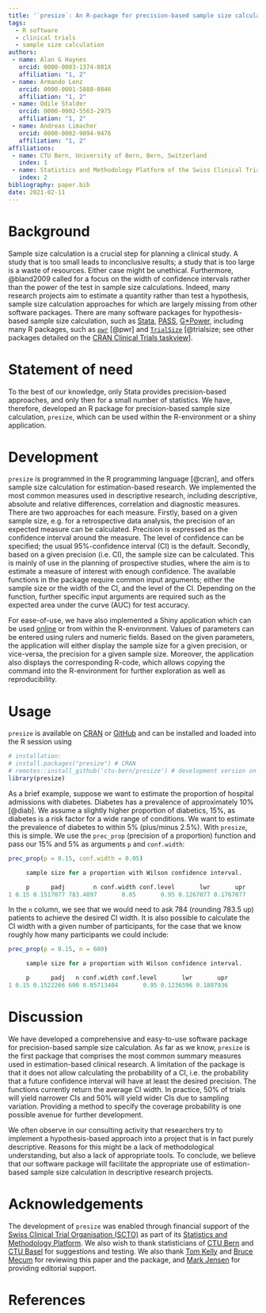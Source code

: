 ```yaml
---
title: '`presize`: An R-package for precision-based sample size calculation in clinical research'
tags:
  - R software
  - clinical trials
  - sample size calculation
authors:
 - name: Alan G Haynes
   orcid: 0000-0003-1374-081X
   affiliation: "1, 2"
 - name: Armando Lenz
   orcid: 0000-0001-5888-0846
   affiliation: "1, 2"
 - name: Odile Stalder
   orcid: 0000-0002-5563-2975
   affiliation: "1, 2"
 - name: Andreas Limacher
   orcid: 0000-0002-9094-9476
   affiliation: "1, 2"
affiliations:
 - name: CTU Bern, University of Bern, Bern, Switzerland
   index: 1
 - name: Statistics and Methodology Platform of the Swiss Clinical Trial Organisation (SCTO), Bern, Switzerland
   index: 2
bibliography: paper.bib
date: 2021-02-11
---
```


# Background

Sample size calculation is a crucial step for planning a clinical study. A study 
that is too small leads to inconclusive results; a study that is too large is a 
waste of resources. Either case might be unethical. 
Furthermore, @bland2009 called for a focus on the width of confidence intervals 
rather than the power of the test in sample size calculations. Indeed, many 
research projects aim to estimate a quantity rather than test a hypothesis,
sample size calculation approaches for which are largely missing from other software
packages. There are many software packages for hypothesis-based sample size calculation, 
such as [Stata](https://www.stata.com/), [PASS](https://www.ncss.com/software/pass/),
[G*Power](https://www.gpower.hhu.de), including many R packages, such as 
[`pwr`](https://CRAN.R-project.org/package=pwr) [@pwr] and
[`TrialSize`](https://CRAN.R-project.org/package=TrialSize) 
[@trialsize; see other packages detailed on the 
[CRAN Clinical Trials taskview](https://cran.r-project.org/web/views/ClinicalTrials.html)].

# Statement of need

To the best of our knowledge, only Stata provides precision-based approaches, and 
only then for a small number of statistics.
We have, therefore, developed an R package for precision-based sample size calculation, 
`presize`, which can be used within the R-environment or a shiny application.

# Development

`presize` is programmed in the R programming language [@cran], and offers sample size
calculation for estimation-based research. We implemented the most common
measures used in descriptive research, including descriptive, absolute and relative 
differences, correlation and diagnostic measures. 
There are two approaches for each measure. Firstly, based on a given sample size,
e.g. for a retrospective data analysis, the precision of an expected measure can
be calculated. Precision is expressed as the confidence interval around the
measure. The level of confidence can be specified; the usual 95%-confidence
interval (CI) is the default. Secondly, based on a given precision (i.e. CI), the 
sample size can be calculated. This is mainly of use in the planning of prospective 
studies, where the aim is to estimate a measure of interest with enough confidence. 
The available functions in the package require common input arguments; either the 
sample size or the width of the CI, and the level of the CI. Depending on the 
function, further specific input arguments are required such as the expected area 
under the curve (AUC) for test accuracy.


For ease-of-use, we have also implemented a Shiny application which can be used
[online](https://ctu-bern.shinyapps.io/presize) or from within the R-environment.
Values of parameters can be entered using rulers and numeric fields. Based on
the given parameters, the application will either display the sample size for a
given precision, or vice-versa, the precision for a given sample size. Moreover,
the application also displays the corresponding R-code, which allows copying the
command into the R-environment for further exploration as well as reproducibility.


# Usage

`presize` is available on [CRAN](https://CRAN.R-project.org/package=presize) or 
[GitHub](https://github.com/CTU-Bern/presize) and can be installed and loaded into 
the R session using

```r
# installation:
# install.packages("presize") # CRAN
# remotes::install_github('ctu-bern/presize') # development version on GitHub
library(presize)
```
As a brief example, suppose we want to estimate the proportion of hospital admissions 
with diabetes. Diabetes has a prevalence of approximately 10% [@diab]. We assume a 
slightly higher proportion of diabetics, 15%, as diabetes is a risk factor for a 
wide range of conditions. We want to estimate the prevalence of diabetes to within 
5% (plus/minus 2.5%). With `presize`, this is simple. We use the `prec_prop` 
(precision of a proportion) function and pass our 15% and 5% as arguments `p` 
and `conf.width`:

```r
prec_prop(p = 0.15, conf.width = 0.05)

     sample size for a proportion with Wilson confidence interval. 

     p      padj        n conf.width conf.level       lwr       upr
1 0.15 0.1517077 783.4897       0.05       0.95 0.1267077 0.1767077
```

In the `n` column, we see that we would need to ask 784 (rounding 783.5 up) 
patients to achieve the desired CI width. It is also possible to calculate the 
CI width with a given number of participants, for the case that we know roughly 
how many participants we could include: 

```r
prec_prop(p = 0.15, n = 600)

     sample size for a proportion with Wilson confidence interval. 

     p      padj   n conf.width conf.level       lwr       upr
1 0.15 0.1522266 600 0.05713404       0.95 0.1236596 0.1807936
```

# Discussion

We have developed a comprehensive and easy-to-use software package for precision-based 
sample size calculation. As far as we know, `presize` is the first package that comprises 
the most common summary measures used in estimation-based clinical research.
A limitation of the package is that it does not allow calculating the probability 
of a CI, i.e. the probability that a future confidence interval 
will have at least the desired precision. The functions currently return the average 
CI width. In practice, 50% of trials will yield narrower CIs and 
50% will yield wider CIs due to sampling variation. Providing a method to specify 
the coverage probability is one possible avenue for further development.

We often observe in our consulting activity that researchers try to implement a 
hypothesis-based approach into a project that is in fact purely descriptive. Reasons 
for this might be a lack of methodological understanding, but also a lack of appropriate 
tools. To conclude, we believe that our software package will facilitate the 
appropriate use of estimation-based sample size calculation in descriptive research projects.

# Acknowledgements
The development of `presize` was enabled through financial support of the [Swiss 
Clinical Trial Organisation (SCTO)](https://www.scto.ch/en) as part of its [Statistics and Methodology Platform](https://www.scto.ch/en/network/scto-platforms/statistics-and-methodology.html).
We also wish to thank statisticians of [CTU Bern](https://www.ctu.unibe.ch/) and 
[CTU Basel](https://www.unispital-basel.ch/ueber-uns/das-universitaetsspital/leitung/direktion/klinische-forschung/) 
for suggestions and testing. We also thank [Tom Kelly](https://github.com/TomKellyGenetics) 
and [Bruce Mecum](https://github.com/amoeba) for reviewing this paper and the package, 
and [Mark Jensen](https://github.com/majensen) for providing editorial support.

# References

